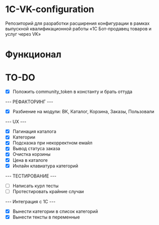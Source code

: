 # 1C-VK-configuration
Репозиторий для разработки расширения конфигурации в рамках выпускной квалификационной работы «1С Бот-продавец товаров и услуг через VK»

# Функционал

# TO-DO
- [x] Положить community_token в константу и брать оттуда

--- РЕФАКТОРИНГ ---
- [x] Разбиение на модули: ВК, Каталог, Корзина, Заказы, Пользовали

--- UX ---
- [x] Пагинация каталога 
- [x] Категории
- [x] Подсказка при некорректном емайл
- [x] Вывод статуса заказа
- [x] Очистка корзины
- [x] Цена в каталоге
- [x] Инлайн клавиатура категорий

--- ТЕСТИРОВАНИЕ --- 
- [ ] Написать курл тесты
- [ ] Протестировать крайние случаи

--- Интеграция с 1С --- 
- [x] Вынести категории в список категорий
- [x] Вынести тексты в переменные